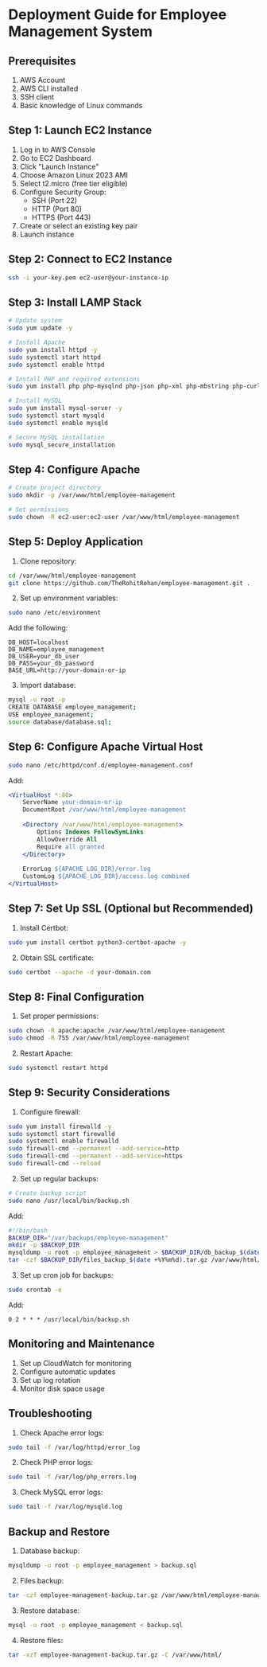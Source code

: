 # Deployment Guide for Employee Management System

## Prerequisites
1. AWS Account
2. AWS CLI installed
3. SSH client
4. Basic knowledge of Linux commands

## Step 1: Launch EC2 Instance
1. Log in to AWS Console
2. Go to EC2 Dashboard
3. Click "Launch Instance"
4. Choose Amazon Linux 2023 AMI
5. Select t2.micro (free tier eligible)
6. Configure Security Group:
   - SSH (Port 22)
   - HTTP (Port 80)
   - HTTPS (Port 443)
7. Create or select an existing key pair
8. Launch instance

## Step 2: Connect to EC2 Instance
```bash
ssh -i your-key.pem ec2-user@your-instance-ip
```

## Step 3: Install LAMP Stack
```bash
# Update system
sudo yum update -y

# Install Apache
sudo yum install httpd -y
sudo systemctl start httpd
sudo systemctl enable httpd

# Install PHP and required extensions
sudo yum install php php-mysqlnd php-json php-xml php-mbstring php-curl php-gd -y

# Install MySQL
sudo yum install mysql-server -y
sudo systemctl start mysqld
sudo systemctl enable mysqld

# Secure MySQL installation
sudo mysql_secure_installation
```

## Step 4: Configure Apache
```bash
# Create project directory
sudo mkdir -p /var/www/html/employee-management

# Set permissions
sudo chown -R ec2-user:ec2-user /var/www/html/employee-management
```

## Step 5: Deploy Application
1. Clone repository:
```bash
cd /var/www/html/employee-management
git clone https://github.com/TheRohitRohan/employee-management.git .
```

2. Set up environment variables:
```bash
sudo nano /etc/environment
```
Add the following:
```
DB_HOST=localhost
DB_NAME=employee_management
DB_USER=your_db_user
DB_PASS=your_db_password
BASE_URL=http://your-domain-or-ip
```

3. Import database:
```bash
mysql -u root -p
CREATE DATABASE employee_management;
USE employee_management;
source database/database.sql;
```

## Step 6: Configure Apache Virtual Host
```bash
sudo nano /etc/httpd/conf.d/employee-management.conf
```
Add:
```apache
<VirtualHost *:80>
    ServerName your-domain-or-ip
    DocumentRoot /var/www/html/employee-management
    
    <Directory /var/www/html/employee-management>
        Options Indexes FollowSymLinks
        AllowOverride All
        Require all granted
    </Directory>
    
    ErrorLog ${APACHE_LOG_DIR}/error.log
    CustomLog ${APACHE_LOG_DIR}/access.log combined
</VirtualHost>
```

## Step 7: Set Up SSL (Optional but Recommended)
1. Install Certbot:
```bash
sudo yum install certbot python3-certbot-apache -y
```

2. Obtain SSL certificate:
```bash
sudo certbot --apache -d your-domain.com
```

## Step 8: Final Configuration
1. Set proper permissions:
```bash
sudo chown -R apache:apache /var/www/html/employee-management
sudo chmod -R 755 /var/www/html/employee-management
```

2. Restart Apache:
```bash
sudo systemctl restart httpd
```

## Step 9: Security Considerations
1. Configure firewall:
```bash
sudo yum install firewalld -y
sudo systemctl start firewalld
sudo systemctl enable firewalld
sudo firewall-cmd --permanent --add-service=http
sudo firewall-cmd --permanent --add-service=https
sudo firewall-cmd --reload
```

2. Set up regular backups:
```bash
# Create backup script
sudo nano /usr/local/bin/backup.sh
```
Add:
```bash
#!/bin/bash
BACKUP_DIR="/var/backups/employee-management"
mkdir -p $BACKUP_DIR
mysqldump -u root -p employee_management > $BACKUP_DIR/db_backup_$(date +%Y%m%d).sql
tar -czf $BACKUP_DIR/files_backup_$(date +%Y%m%d).tar.gz /var/www/html/employee-management
```

3. Set up cron job for backups:
```bash
sudo crontab -e
```
Add:
```
0 2 * * * /usr/local/bin/backup.sh
```

## Monitoring and Maintenance
1. Set up CloudWatch for monitoring
2. Configure automatic updates
3. Set up log rotation
4. Monitor disk space usage

## Troubleshooting
1. Check Apache error logs:
```bash
sudo tail -f /var/log/httpd/error_log
```

2. Check PHP error logs:
```bash
sudo tail -f /var/log/php_errors.log
```

3. Check MySQL error logs:
```bash
sudo tail -f /var/log/mysqld.log
```

## Backup and Restore
1. Database backup:
```bash
mysqldump -u root -p employee_management > backup.sql
```

2. Files backup:
```bash
tar -czf employee-management-backup.tar.gz /var/www/html/employee-management
```

3. Restore database:
```bash
mysql -u root -p employee_management < backup.sql
```

4. Restore files:
```bash
tar -xzf employee-management-backup.tar.gz -C /var/www/html/
``` 